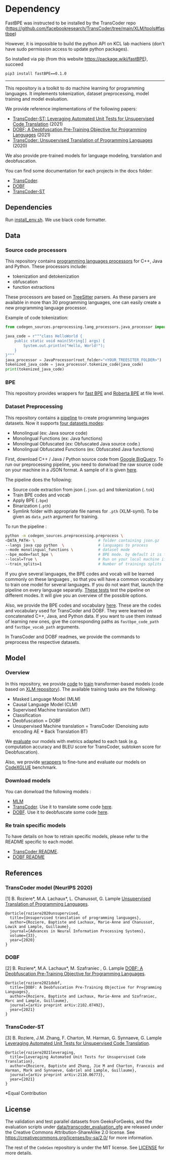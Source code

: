 # Dependency
FastBPE was instructed to be installed by the TransCoder repo (https://github.com/facebookresearch/TransCoder/tree/main/XLM/tools#fastbpe)

However, it is impossible to build the python API on KCL lab machiens (don't have sudo permission access to update python packages).

So installed via pip (from this website https://package.wiki/fastBPE), succeed
```bash
pip3 install fastBPE==0.1.0
```











-------------------------------------------------------------------------------------
This repository is a toolkit to do machine learning for programming languages. It implements tokenization, dataset preprocessing, model training and model evaluation.

We provide reference implementations of the following papers:
- [TransCoder-ST: Leveraging Automated Unit Tests for Unsupervised Code Translation](https://arxiv.org/pdf/2110.06773.pdf) (2021)
- [DOBF: A Deobfuscation Pre-Training Objective for Programming Languages](https://arxiv.org/pdf/2102.07492.pdf) (2021)
- [TransCoder: Unsupervised Translation of Programming Languages](https://arxiv.org/pdf/2006.03511.pdf) (2020)

We also provide pre-trained models for language modeling, translation and deobfuscation.

You can find some documentation for each projects in the docs folder:
- [TransCoder](docs/transcoder.md).
- [DOBF](docs/dobf.md)
- [TransCoder-ST](docs/TransCoder-ST.md)


## Dependencies
Run [install_env.sh](install_env.sh).
We use black code formatter.

## Data
### Source code processors

This repository contains [programming languages processors](codegen_sources/preprocessing/lang_processors/lang_processor.py) for C++, Java and Python. These processors include:
 - tokenization and detokenization
 - obfuscation
 - function extractions 
 
 These processors are based on [TreeSitter](https://tree-sitter.github.io/tree-sitter/) parsers. As these parsers are available in more than 30 programming languages, one can easily create a new programming language processor.

Example of code tokenization:

```python
from codegen_sources.preprocessing.lang_processors.java_processor import JavaProcessor

java_code = r"""class HelloWorld {
    public static void main(String[] args) {
        System.out.println("Hello, World!"); 
    }
}"""
java_processor = JavaProcessor(root_folder="<YOUR_TREESITER_FOLDER>")
tokenized_java_code = java_processor.tokenize_code(java_code)
print(tokenized_java_code)
```

### BPE
This repository provides wrappers for [fast BPE](codegen_sources/preprocessing/bpe_modes/fast_bpe_mode.py) and [Roberta BPE](codegen_sources/preprocessing/bpe_modes/roberta_bpe_mode.py) at file level.

### Dataset Preprocessing

This repository contains a [pipeline](codegen_sources/preprocessing/preprocess.py) to create programming languages datasets. Now it supports [four datasets modes](codegen_sources/preprocessing/dataset_modes):
- Monolingual (ex: Java source code) 
- Monolingual Functions (ex: Java functions) 
- Monolingual Obfuscated (ex: Obfuscated Java source code.)
- Monolingual Obfuscated Functions (ex: Obfuscated Java functions)

First, download C++ / Java / Python source code from [Google BigQuery](https://cloud.google.com/blog/products/gcp/github-on-bigquery-analyze-all-the-open-source-code). To run our preprocessing pipeline, you need to donwload the raw source code on your machine in a JSON format. A sample of it is given [here](data/test_dataset).

The pipeline does the following:
- Source code extraction from json (`.json.gz`) and tokenization (`.tok`)
- Train BPE codes and vocab 
- Apply BPE (`.bpe`)
- Binarization (`.pth`)
- Symlink folder with appropriate file names for `.pth` (XLM-syml). To be given as `data_path` argument for training.

To run the pipeline : 

```bash
python -m codegen_sources.preprocessing.preprocess \
<DATA_PATH> \                            # folder containing json.gz
--langs java cpp python  \               # languages to process
--mode monolingual_functions \           # dataset mode
--bpe_mode=fast_bpe \                    # BPE mode. by default it is fast_BPE. can be roberta_bpe
--local=True \                           # Run on your local machine if True. If False run on a cluster (requires submitit setup)
--train_splits=1                         # Number of trainings splits
```
If you give several languages, the BPE codes and vocab will be learned commonly on these languages , so that you will have a common vocabulary to train one model for several languages. If you do not want that, launch the pipeline on every language separatly. [These tests](codegen_sources/preprocessing/tests/pipeline/test_pipeline.py) test the pipeline on different modes. It will give you an overview of the possible options. 

Also, we provide the BPE codes and vocabulary [here](data/bpe/cpp-java-python). These are the codes and vocabulary used for TransCoder and DOBF. They were learned on concatenated C++, Java, and Python data. If you want to use them instead of learning new ones, give the corresponding paths as ```fastbpe_code_path``` and ```fastbpe_vocab_path``` arguments.

In TransCoder and DOBF readmes, we provide the commands to preprocess the respective datasets.


## Model

### Overview
In this repository, we provide [code](codegen_sources/model) to [train](codegen_sources/model/train.py) transformer-based models (code based on [XLM repository](https://github.com/facebookresearch/XLM)). The available training tasks are the following:
- Masked Language Model (MLM)
- Causal Language Model (CLM)
- Supervised Machine translation (MT)
- Classification
- Deobfuscation = DOBF 
- Unsupervised Machine translation = TransCoder (Denoising auto encoding AE + Back Translation BT) 

We [evaluate](codegen_sources/model/src/evaluation/evaluator.py) our models with metrics adapted to each task (e.g. computation accuracy and BLEU score for TransCoder, subtoken score for Deobfuscation).

Also, we provide [wrappers](codegen_sources/wrappers) to fine-tune and evaluate our models on [CodeXGLUE](https://arxiv.org/pdf/2102.04664.pdf) benchmark.


### Download models
You can donwload the following models :
- [MLM](docs/dobf.md#pre-trained-models)
- [TransCoder](docs/transcoder.md#pre-trained-models). Use it to translate some code [here](codegen_sources/model/translate.py).
- [DOBF](docs/dobf.md#pre-trained-models). Use it to deobfuscate some code [here](codegen_sources/model/deobfuscate.py).

### Re train specific models

To have details on how to retrain specific models, please refer to the README specific to each model.
- [TransCoder README](docs/transcoder.md).
- [DOBF README](docs/dobf.md)

## References

### TransCoder model (NeurIPS 2020)

[1] B. Roziere*, M.A. Lachaux*, L. Chanussot, G. Lample [Unsupervised Translation of Programming Languages](https://research.fb.com/wp-content/uploads/2020/11/Unsupervised-Translation-of-Programming-Languages.pdf).

```
@article{roziere2020unsupervised,
  title={Unsupervised translation of programming languages},
  author={Roziere, Baptiste and Lachaux, Marie-Anne and Chanussot, Lowik and Lample, Guillaume},
  journal={Advances in Neural Information Processing Systems},
  volume={33},
  year={2020}
}
```

### DOBF

[2] B. Roziere*, M.A. Lachaux*, M. Szafraniec , G. Lample [DOBF: A Deobfuscation Pre-Training Objective for Programming Languages](https://arxiv.org/abs/2102.07492).

```
@article{roziere2021dobf,
  title={DOBF: A Deobfuscation Pre-Training Objective for Programming Languages},
  author={Roziere, Baptiste and Lachaux, Marie-Anne and Szafraniec, Marc and Lample, Guillaume},
  journal={arXiv preprint arXiv:2102.07492},
  year={2021}
}
```

### TransCoder-ST
[3] B. Roziere, J.M. Zhang, F. Charton, M. Harman, G. Synnaeve, G. Lample [Leveraging Automated Unit Tests for Unsupervised Code Translation](https://arxiv.org/pdf/2110.06773.pdf).

```
@article{roziere2021leveraging,
  title={Leveraging Automated Unit Tests for Unsupervised Code Translation},
  author={Roziere, Baptiste and Zhang, Jie M and Charton, Francois and Harman, Mark and Synnaeve, Gabriel and Lample, Guillaume},
  journal={arXiv preprint arXiv:2110.06773},
  year={2021}
}
```

*Equal Contribution

## License
The validation and test parallel datasets from GeeksForGeeks, and the evaluation scripts under [data/transcoder_evaluation_gfg](data/transcoder_evaluation_gfg) are released under the Creative Commons Attribution-ShareAlike 2.0 license. See https://creativecommons.org/licenses/by-sa/2.0/ for more information.

The rest of the `CodeGen` repository is under the MIT license. See [LICENSE](LICENSE) for more details.
